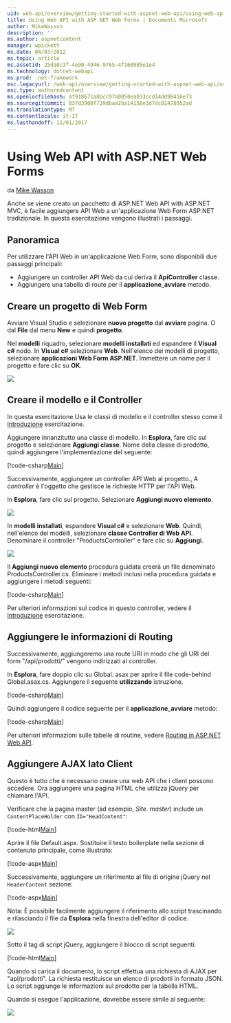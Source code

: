 ```yaml
---
uid: web-api/overview/getting-started-with-aspnet-web-api/using-web-api-with-aspnet-web-forms
title: Using Web API with ASP.NET Web Forms | Documenti Microsoft
author: MikeWasson
description: ''
ms.author: aspnetcontent
manager: wpickett
ms.date: 04/03/2012
ms.topic: article
ms.assetid: 25da8c3f-4e90-4946-9765-4f160985e1e4
ms.technology: dotnet-webapi
ms.prod: .net-framework
msc.legacyurl: /web-api/overview/getting-started-with-aspnet-web-api/using-web-api-with-aspnet-web-forms
msc.type: authoredcontent
ms.openlocfilehash: af918671a8bcc97a0050ea033ccd14dd96416e73
ms.sourcegitcommit: 037d3900f739dbaa2ba14158e3d7dc81478952ad
ms.translationtype: MT
ms.contentlocale: it-IT
ms.lasthandoff: 12/01/2017
---
```

<a name="using-web-api-with-aspnet-web-forms"></a>Using Web API with ASP.NET Web Forms
====================
da [Mike Wasson](https://github.com/MikeWasson)

Anche se viene creato un pacchetto di ASP.NET Web API with ASP.NET MVC, è facile aggiungere API Web a un'applicazione Web Form ASP.NET tradizionale. In questa esercitazione vengono illustrati i passaggi.

## <a name="overview"></a>Panoramica

Per utilizzare l'API Web in un'applicazione Web Form, sono disponibili due passaggi principali:

- Aggiungere un controller API Web da cui deriva il **ApiController** classe.
- Aggiungere una tabella di route per il **applicazione\_avviare** metodo.

## <a name="create-a-web-forms-project"></a>Creare un progetto di Web Form

Avviare Visual Studio e selezionare **nuovo progetto** dal **avviare** pagina. O dal **File** dal menu **New** e quindi **progetto**.

Nel **modelli** riquadro, selezionare **modelli installati** ed espandere il **Visual c#** nodo. In **Visual c#** selezionare **Web**. Nell'elenco dei modelli di progetto, selezionare **applicazioni Web Form ASP.NET**. Immettere un nome per il progetto e fare clic su **OK**.

![](using-web-api-with-aspnet-web-forms/_static/image1.png)

## <a name="create-the-model-and-controller"></a>Creare il modello e il Controller

In questa esercitazione Usa le classi di modello e il controller stesso come il [Introduzione](tutorial-your-first-web-api.md) esercitazione.

Aggiungere innanzitutto una classe di modello. In **Esplora**, fare clic sul progetto e selezionare **Aggiungi classe**. Nome della classe di prodotto, quindi aggiungere l'implementazione del seguente:

[!code-csharp[Main](using-web-api-with-aspnet-web-forms/samples/sample1.cs)]

Successivamente, aggiungere un controller API Web al progetto., A *controller* è l'oggetto che gestisce le richieste HTTP per l'API Web.

In **Esplora**, fare clic sul progetto. Selezionare **Aggiungi nuovo elemento**.

![](using-web-api-with-aspnet-web-forms/_static/image2.png)

In **modelli installati**, espandere **Visual c#** e selezionare **Web**. Quindi, nell'elenco dei modelli, selezionare **classe Controller di Web API**. Denominare il controller "ProductsController" e fare clic su **Aggiungi**.

![](using-web-api-with-aspnet-web-forms/_static/image3.png)

Il **Aggiungi nuovo elemento** procedura guidata creerà un file denominato ProductsController.cs. Eliminare i metodi inclusi nella procedura guidata e aggiungere i metodi seguenti:

[!code-csharp[Main](using-web-api-with-aspnet-web-forms/samples/sample2.cs)]

Per ulteriori informazioni sul codice in questo controller, vedere il [Introduzione](tutorial-your-first-web-api.md) esercitazione.

## <a name="add-routing-information"></a>Aggiungere le informazioni di Routing

Successivamente, aggiungeremo una route URI in modo che gli URI del form &quot;/api/prodotti/&quot; vengono indirizzati al controller.

In **Esplora**, fare doppio clic su Global. asax per aprire il file code-behind Global.asax.cs. Aggiungere il seguente **utilizzando** istruzione.

[!code-csharp[Main](using-web-api-with-aspnet-web-forms/samples/sample3.cs)]

Quindi aggiungere il codice seguente per il **applicazione\_avviare** metodo:

[!code-csharp[Main](using-web-api-with-aspnet-web-forms/samples/sample4.cs)]

Per ulteriori informazioni sulle tabelle di routine, vedere [Routing in ASP.NET Web API](../web-api-routing-and-actions/routing-in-aspnet-web-api.md).

## <a name="add-client-side-ajax"></a>Aggiungere AJAX lato Client

Questo è tutto che è necessario creare una web API che i client possono accedere. Ora aggiungere una pagina HTML che utilizza jQuery per chiamare l'API.

Verificare che la pagina master (ad esempio, *Site. master*) include un `ContentPlaceHolder` con `ID="HeadContent"`:

[!code-html[Main](using-web-api-with-aspnet-web-forms/samples/sample8.html)]

Aprire il file Default.aspx. Sostituire il testo boilerplate nella sezione di contenuto principale, come illustrato:

[!code-aspx[Main](using-web-api-with-aspnet-web-forms/samples/sample5.aspx)]

Successivamente, aggiungere un riferimento al file di origine jQuery nel `HeaderContent` sezione:

[!code-aspx[Main](using-web-api-with-aspnet-web-forms/samples/sample6.aspx?highlight=2)]

Nota: È possibile facilmente aggiungere il riferimento allo script trascinando e rilasciando il file da **Esplora** nella finestra dell'editor di codice.

![](using-web-api-with-aspnet-web-forms/_static/image4.png)

Sotto il tag di script jQuery, aggiungere il blocco di script seguenti:

[!code-html[Main](using-web-api-with-aspnet-web-forms/samples/sample7.html)]

Quando si carica il documento, lo script effettua una richiesta di AJAX per &quot;api/prodotti&quot;. La richiesta restituisce un elenco di prodotti in formato JSON. Lo script aggiunge le informazioni sul prodotto per la tabella HTML.

Quando si esegue l'applicazione, dovrebbe essere simile al seguente:

![](using-web-api-with-aspnet-web-forms/_static/image5.png)
